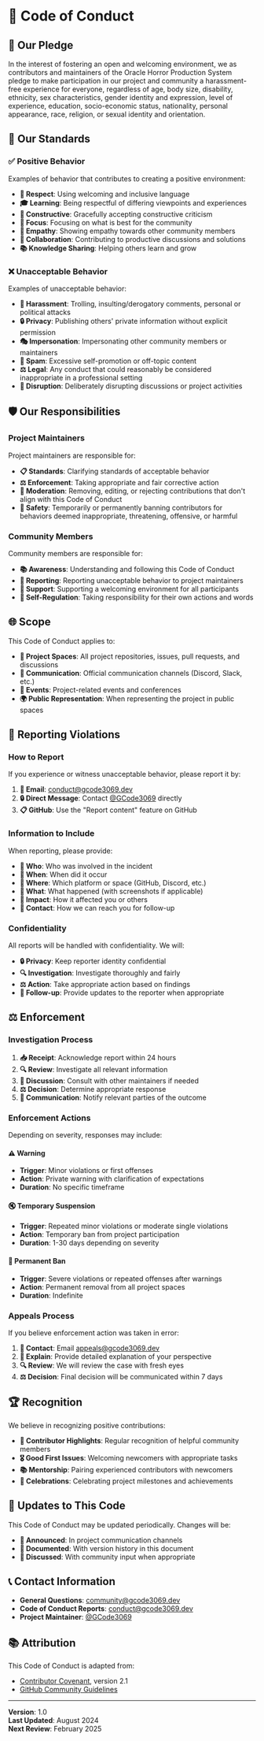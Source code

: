 # 🤝 Code of Conduct

## 🎯 Our Pledge

In the interest of fostering an open and welcoming environment, we as contributors and maintainers of the Oracle Horror Production System pledge to make participation in our project and community a harassment-free experience for everyone, regardless of age, body size, disability, ethnicity, sex characteristics, gender identity and expression, level of experience, education, socio-economic status, nationality, personal appearance, race, religion, or sexual identity and orientation.

## 📏 Our Standards

### ✅ Positive Behavior

Examples of behavior that contributes to creating a positive environment:

- **🤝 Respect**: Using welcoming and inclusive language
- **🎓 Learning**: Being respectful of differing viewpoints and experiences
- **🔧 Constructive**: Gracefully accepting constructive criticism
- **🎯 Focus**: Focusing on what is best for the community
- **💫 Empathy**: Showing empathy towards other community members
- **🚀 Collaboration**: Contributing to productive discussions and solutions
- **📚 Knowledge Sharing**: Helping others learn and grow

### ❌ Unacceptable Behavior

Examples of unacceptable behavior:

- **🚫 Harassment**: Trolling, insulting/derogatory comments, personal or political attacks
- **🔒 Privacy**: Publishing others' private information without explicit permission
- **🎭 Impersonation**: Impersonating other community members or maintainers
- **📢 Spam**: Excessive self-promotion or off-topic content
- **⚖️ Legal**: Any conduct that could reasonably be considered inappropriate in a professional setting
- **🚨 Disruption**: Deliberately disrupting discussions or project activities

## 🛡️ Our Responsibilities

### Project Maintainers

Project maintainers are responsible for:

- **📋 Standards**: Clarifying standards of acceptable behavior
- **⚖️ Enforcement**: Taking appropriate and fair corrective action
- **🔧 Moderation**: Removing, editing, or rejecting contributions that don't align with this Code of Conduct
- **🚨 Safety**: Temporarily or permanently banning contributors for behaviors deemed inappropriate, threatening, offensive, or harmful

### Community Members

Community members are responsible for:

- **📚 Awareness**: Understanding and following this Code of Conduct
- **🚨 Reporting**: Reporting unacceptable behavior to project maintainers
- **🤝 Support**: Supporting a welcoming environment for all participants
- **💪 Self-Regulation**: Taking responsibility for their own actions and words

## 🌐 Scope

This Code of Conduct applies to:

- **📂 Project Spaces**: All project repositories, issues, pull requests, and discussions
- **💬 Communication**: Official communication channels (Discord, Slack, etc.)
- **🎉 Events**: Project-related events and conferences
- **🌍 Public Representation**: When representing the project in public spaces

## 🚨 Reporting Violations

### How to Report

If you experience or witness unacceptable behavior, please report it by:

1. **📧 Email**: [conduct@gcode3069.dev](mailto:conduct@gcode3069.dev)
2. **🔒 Direct Message**: Contact [@GCode3069](https://github.com/GCode3069) directly
3. **📋 GitHub**: Use the "Report content" feature on GitHub

### Information to Include

When reporting, please provide:

- **👤 Who**: Who was involved in the incident
- **📅 When**: When did it occur
- **📍 Where**: Which platform or space (GitHub, Discord, etc.)
- **📝 What**: What happened (with screenshots if applicable)
- **🎯 Impact**: How it affected you or others
- **📧 Contact**: How we can reach you for follow-up

### Confidentiality

All reports will be handled with confidentiality. We will:

- **🔒 Privacy**: Keep reporter identity confidential
- **🔍 Investigation**: Investigate thoroughly and fairly
- **⚖️ Action**: Take appropriate action based on findings
- **📝 Follow-up**: Provide updates to the reporter when appropriate

## ⚖️ Enforcement

### Investigation Process

1. **📥 Receipt**: Acknowledge report within 24 hours
2. **🔍 Review**: Investigate all relevant information
3. **🤝 Discussion**: Consult with other maintainers if needed
4. **⚖️ Decision**: Determine appropriate response
5. **📧 Communication**: Notify relevant parties of the outcome

### Enforcement Actions

Depending on severity, responses may include:

#### ⚠️ Warning
- **Trigger**: Minor violations or first offenses
- **Action**: Private warning with clarification of expectations
- **Duration**: No specific timeframe

#### 🔇 Temporary Suspension
- **Trigger**: Repeated minor violations or moderate single violations
- **Action**: Temporary ban from project participation
- **Duration**: 1-30 days depending on severity

#### 🚫 Permanent Ban
- **Trigger**: Severe violations or repeated offenses after warnings
- **Action**: Permanent removal from all project spaces
- **Duration**: Indefinite

### Appeals Process

If you believe enforcement action was taken in error:

1. **📧 Contact**: Email [appeals@gcode3069.dev](mailto:appeals@gcode3069.dev)
2. **📝 Explain**: Provide detailed explanation of your perspective
3. **🔍 Review**: We will review the case with fresh eyes
4. **⚖️ Decision**: Final decision will be communicated within 7 days

## 🏆 Recognition

We believe in recognizing positive contributions:

- **🌟 Contributor Highlights**: Regular recognition of helpful community members
- **🎖️ Good First Issues**: Welcoming newcomers with appropriate tasks
- **📚 Mentorship**: Pairing experienced contributors with newcomers
- **🎉 Celebrations**: Celebrating project milestones and achievements

## 🔄 Updates to This Code

This Code of Conduct may be updated periodically. Changes will be:

- **📢 Announced**: In project communication channels
- **📝 Documented**: With version history in this document
- **💬 Discussed**: With community input when appropriate

## 📞 Contact Information

- **General Questions**: [community@gcode3069.dev](mailto:community@gcode3069.dev)
- **Code of Conduct Reports**: [conduct@gcode3069.dev](mailto:conduct@gcode3069.dev)
- **Project Maintainer**: [@GCode3069](https://github.com/GCode3069)

## 📚 Attribution

This Code of Conduct is adapted from:
- [Contributor Covenant](https://www.contributor-covenant.org/), version 2.1
- [GitHub Community Guidelines](https://docs.github.com/en/site-policy/github-terms/github-community-guidelines)

---

**Version**: 1.0  
**Last Updated**: August 2024  
**Next Review**: February 2025